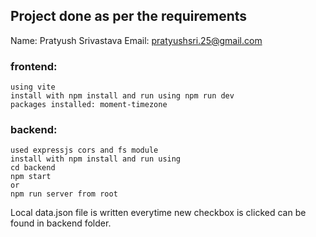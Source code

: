 ## Project done as per the requirements
Name: Pratyush Srivastava
Email: pratyushsri.25@gmail.com
### frontend:
    using vite
    install with npm install and run using npm run dev
    packages installed: moment-timezone

### backend:
    used expressjs cors and fs module
    install with npm install and run using 
    cd backend
    npm start
    or
    npm run server from root

Local data.json file is written everytime new checkbox is clicked can be found in backend folder.
